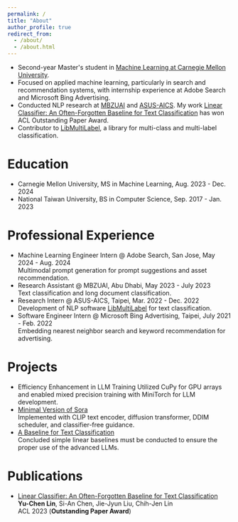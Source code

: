 ```yaml
---
permalink: /
title: "About"
author_profile: true
redirect_from: 
  - /about/
  - /about.html
---
```


- Second-year Master's student in [Machine Learning at Carnegie Mellon University](https://www.ml.cmu.edu).
- Focused on applied machine learning, particularly in search and recommendation systems, with internship experience at Adobe Search and Microsoft Bing Advertising.
- Conducted NLP research at [MBZUAI](https://mbzuai.ac.ae) and [ASUS-AICS](https://aics.asus.com). My work [Linear Classifier: An Often-Forgotten Baseline for Text Classification](https://arxiv.org/abs/2306.07111) has won ACL Outstanding Paper Award.
- Contributor to [LibMultiLabel](https://github.com/ASUS-AICS/LibMultiLabel), a library for multi-class and multi-label classification.

Education
======
- Carnegie Mellon University, MS in Machine Learning, Aug. 2023 - Dec. 2024
- National Taiwan University, BS in Computer Science, Sep. 2017 - Jan. 2023

Professional Experience
======
- Machine Learning Engineer Intern @ Adobe Search, San Jose, May 2024 - Aug. 2024  
  Multimodal prompt generation for prompt suggestions and asset recommendation.
- Research Assistant @ MBZUAI, Abu Dhabi, May 2023 - July 2023  
  Text classification and long document classification.
- Research Intern @ ASUS-AICS, Taipei, Mar. 2022 - Dec. 2022  
  Development of NLP software [LibMultiLabel](https://github.com/ASUS-AICS/LibMultiLabel) for text classification.
- Software Engineer Intern @ Microsoft Bing Advertising, Taipei, July 2021 - Feb. 2022  
  Embedding nearest neighbor search and keyword recommendation for advertising.

Projects
======
- Efficiency Enhancement in LLM Training
  Utilized CuPy for GPU arrays and enabled mixed precision training with MiniTorch for LLM development.
- [Minimal Version of Sora](https://www.andrew.cmu.edu/course/16-726-sp24/projects/ylin7/project/)  
  Implemented with CLIP text encoder, diffusion transformer, DDIM scheduler, and classifier-free guidance.
- [A Baseline for Text Classification](https://arxiv.org/abs/2306.07111)  
  Concluded simple linear baselines must be conducted to ensure the proper use of the advanced LLMs.

Publications
======
- [Linear Classifier: An Often-Forgotten Baseline for Text Classification](https://arxiv.org/abs/2306.07111)  
  **Yu-Chen Lin**, Si-An Chen, Jie-Jyun Liu, Chih-Jen Lin  
  ACL 2023 (**Outstanding Paper Award**)